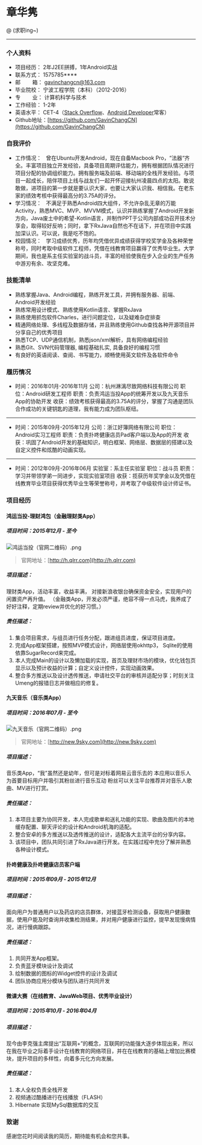 # 章华隽

@ (求职ing~)
___
### 个人资料
- 项目经历： 2年J2EE拼搏，1年Android实战
- 联系方式： 1575785\*\*\*\*
- 邮        箱： gavinchangcn@163.com
- 毕业院校： 宁波工程学院（本科）（2012-2016）
- 专        业： 计算机科学与技术
- 工作经验： 1-2年
- 英语水平： CET-4（[Stack Overflow](http://stackoverflow.com)、[Android Developer](https://developer.android.com/index.html)常客）
- Github地址：[https://github.com/GavinChangCN](https://github.com/GavinChangCN)

### 自我评价
- 工作情况：   曾在Ubuntu开发Android，现在自备Macbook Pro，“法器“齐全。丰富项目独立开发经验，具备项目周期评估能力，拥有根据团队情况进行项目分配的协调组织能力。拥有服务端及前端、移动端的全栈开发经验。与项目一起成长，陪伴项目上线与战友们一起开怀迎接杭州凌晨四点的太阳。敢说敢做，进项目的第一步就是要认识大家，也要让大家认识我、相信我。在老东家的绩效考核中获得最高分的3.75A的评分。
- 学习情况：   不满足于熟悉Android四大组件，不允许杂乱无章的万能Activity，熟悉MVC、MVP、MVVM模式，认识并熟练掌握了Android开发新方向，Java废土中的希望-Kotlin语言，并制作PPT于公司内部成功召开技术分享会，取得较好反响；同时，拿下RxJava自然也不在话下，并在项目中实践加深认识。可以说，我是吃不饱的。
- 校园情况：   学习成绩优秀，历年均凭借优异成绩获得学校奖学金及各种荣誉称号，同时考取中级软件工程师，凭借在线教育项目赢得了优秀毕业生。大学期间，我也是系主任实验室的战斗员，丰富的经验使我在步入企业的生产任务中游刃有余、攻坚克难。

### 技能清单
- 熟练掌握Java、Android编程，熟练开发工具，并拥有服务器、前端、Android开发经验
- 熟练常用设计模式、熟练使用Kotlin语言、掌握RxJava
- 熟练使用抓包软件Charles，进行问题定位，以及疑难杂症排查
- 精通网络处理、多线程及数据存储，并且熟练使用Github查找各种开源项目并分享自己的优秀项目
- 熟悉TCP、UDP通信机制，熟悉json/xml解析，具有网络编程经验
- 熟悉Git、SVN代码管理器, 编程基础扎实, 具备良好的编程习惯
- 有良好的英语阅读、查阅、书写能力，顺畅使用英文软件及各软件命令

### 履历情况
* 时间：2016年01月-2016年11月       公司：杭州淋漓尽致网络科技有限公司
职位：Android研发工程师               职责：负责鸿运当投App的统筹开发以及九天音乐App的协助开发
收获：绩效考核获得最高的3.75A的评分，掌握了沟通是团队合作成功的关键钥匙的道理，我有能力成为团队枢纽。
___
* 时间：2015年09月-2015年12月       公司：浙江好簿网络有限公司
职位：Android实习工程师               职责：负责扑咚健康店员Pad客户端以及App的开发
收获：巩固了Android开发的基础知识，明白框架、网络层、数据层的搭建以及自定义控件和炫酷的动画实现。
___
* 时间：2012年09月-2016年06月       实验室：系主任实验室
职位：战斗员                           职责：学习并带领学弟一同进步，实现实验室项目
收获：揽获历年奖学金以及凭借在线教育毕业项目获得优秀毕业生等荣誉称号，并考取了中级软件设计师证书。

### 项目经历
#### 鸿运当投-理财鸿包（金融理财类App）
##### 项目时间：2015年12月 - 至今
![鸿运当投（官网二维码）.png](http://upload-images.jianshu.io/upload_images/875437-aa5ba9d8bae5b80d.png?imageMogr2/auto-orient/strip%7CimageView2/2/w/1240)
> 官网地址：[http://h.qlrr.com](http://h.qlrr.com)

##### 项目描述：
理财类App，活动丰富，收益丰满，
对接新浪收银台确保资金安全，实现用户的闲置资产再升值。
（金融类App，开发必须严谨，绝容不得一点马虎，我养成了
好好注释，定期review并优化的好习惯。）
##### 责任描述：
1. 集合项目需求，与组员进行任务分配，跟进组员进度，保证项目进度。
2. 完成App框架搭建，按照MVP模式设计，网络层使用okhttp3， Sqlite的使用依靠SugarRecord来完成。
3. 本人完成Main的设计以及懒加载的实现，首页及理财市场的模块，优化钱包页显示以及预计收益的计算；自定义设计控件，实现动画效果。
4. 整合多方推送以及设计透传推送，申请社交平台的审核并适配分享；时刻关注Umeng的报错日志并做相应的修复。

#### 九天音乐（音乐类App）
##### 项目时间：2016年07月 - 至今
![九天音乐（官网二维码）.png](http://upload-images.jianshu.io/upload_images/875437-0a82b248030e6c44.png?imageMogr2/auto-orient/strip%7CimageView2/2/w/1240)
> 官网地址：[http://new.9sky.com](http://new.9sky.com)

##### 项目描述：
音乐类App，“我”虽然还是幼年，但可是对标着网易云音乐去的
本应用以音乐人为首要目标用户并吸引其粉丝进行音乐互动
粉丝可以关注平台推荐并对音乐人歌曲、MV进行打赏。
##### 责任描述：
1. 本项目主要为协同开发，本人完成歌单和送礼功能的实现、歌曲及图片的本地缓存配置、聊天评论的设计和Android机海的适配。
2. 整合安卓的多方推送以及透传推送的设计，适配各大主流平台的分享内容。
3. 该项目中，团队共同引进了RxJava进行开发。在实践过程中充分了解并熟悉各种设计模式。

#### 扑咚健康及扑咚健康店员客户端
##### 项目时间：2015年09月 - 2015年12月
##### 项目描述：
面向用户为普通用户以及药店的店员群体，对接蓝牙检测设备，获取用户健康数据，使用户能及时查询并收集检测结果，并对用户健康进行监控，提早发现慢病情况，进行慢病跟踪。
##### 责任描述：
1. 共同开发App框架。
2. 负责蓝牙模块设计及调试
3. 绘制数据的图标的Widget控件的设计及调试
4. 团队协商应用分模块与团队进行共同开发

#### 微课大赛（在线教育、JavaWeb项目、优秀毕业设计）
##### 项目时间：2015年10月 - 2016年04月
##### 项目描述：
现今由李克强主席提出“互联网+”的概念，互联网的功能强大逐步体现出来，所以在我在毕业之际着手设计在线教育的网络项目，并在在线教育的基础上增加比赛模块，提升项目的多样性，向着多元化方向发展。
##### 责任描述：
1. 本人全权负责全栈开发
2. 视频通过酷播进行在线播放（FLASH）
3. Hibernate 实现MySql数据库的交互

### 致谢
感谢您花时间阅读我的简历，期待能有机会和您共事。
